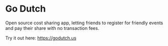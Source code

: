 # Go Dutch
Open source cost sharing app, letting friends to register
for friendly events and pay their share with no transaction fees.

Try it out here: https://godutch.us

